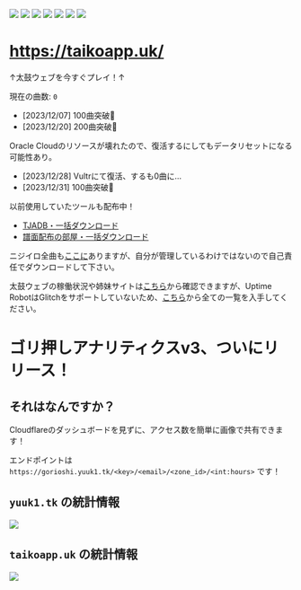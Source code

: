[![](https://badgen.net/badge/github/yuukialpha/000000?icon&label)](https://github.com/yuukialpha)
[![](https://badgen.net/badge/codeberg/mofusky/2185D0)](https://codeberg.org/mofusky)
[![](https://badgen.net/badge/tiktok/@yuukihacker/000000)](https://www.tiktok.com/@yuukihacker)
[![](https://badgen.net/badge/yay%21/%E3%82%86%E3%81%A1%E3%82%83/00008B)](https://yay.space/user/8315452)
![](https://dcbadge.vercel.app/api/shield/1190584348399902780)
[![](https://dcbadge.vercel.app/api/server/FcTX7FNQcY)](https://discord.gg/FcTX7FNQcY)
![](https://badgen.net/badge/paypay/yfpk/FF0000)

# https://taikoapp.uk/
↑太鼓ウェブを今すぐプレイ！↑

現在の曲数: <code id="taiko-size">0</code>

- [2023/12/07] 100曲突破🎉
- [2023/12/20] 200曲突破🎉

Oracle Cloudのリソースが壊れたので、復活するにしてもデータリセットになる可能性あり。

- [2023/12/28] Vultrにて復活、するも0曲に…
- [2023/12/31] 100曲突破🥳

以前使用していたツールも配布中！

- [TJADB・一括ダウンロード](https://codeberg.org/mofusky/tjadb-downloader)
- [譜面配布の部屋・一括ダウンロード](https://codeberg.org/mofusky/humenroom-downloader)

ニジイロ全曲も[ここに](https://drive.google.com/drive/folders/19eGJLDkiTt2qsJ2-YMrhvuV6VvxZYcWE?usp=sharing)ありますが、自分が管理しているわけではないので自己責任でダウンロードして下さい。

太鼓ウェブの稼働状況や姉妹サイトは[こちら](https://stats.uptimerobot.com/vvPZrsOyo5/)から確認できますが、Uptime RobotはGlitchをサポートしていないため、[こちら](https://lavender.5ch.net/test/read.cgi/music/1704009186/)から全ての一覧を入手してください。

# ゴリ押しアナリティクスv3、ついにリリース！
## それはなんですか？
Cloudflareのダッシュボードを見ずに、アクセス数を簡単に画像で共有できます！

エンドポイントは `https://gorioshi.yuuk1.tk/<key>/<email>/<zone_id>/<int:hours>` です！

## `yuuk1.tk` の統計情報

![](https://gorioshi.yuuk1.tk/xFksuatVZcO5_r_JpSak7wRxV0r3OMD-Qe1WxjXC/skifree@skiff.com/3ace6ae0587033b37c79e168cf60c234/72)

## `taikoapp.uk` の統計情報

![](https://gorioshi.yuuk1.tk/xFksuatVZcO5_r_JpSak7wRxV0r3OMD-Qe1WxjXC/skifree@skiff.com/176677a44c89b3aa8ab0a33f2d7108c3/72)
